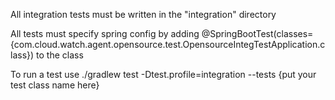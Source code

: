 All integration tests must be written in the "integration" directory

All tests must specify spring config by adding @SpringBootTest(classes={com.cloud.watch.agent.opensource.test.OpensourceIntegTestApplication.class}) to the class

To run a test use ./gradlew test -Dtest.profile=integration --tests {put your test class name here}
